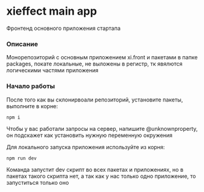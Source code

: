 # xieffect main app

Фронтенд основного приложения стартапа

### Описание

Монорепозиторий с основным приложением xi.front и пакетами в папке packages, покате локальные, не выложены в регистр, тк явялются логическими частями приложения

### Начало работы

После того как вы склонирвоали репозиторий, установите пакеты, выполните в корне:

```
npm i
```

Чтобы у вас работали запросы на сервер, напишите @unknownproperty, он подскажет как установить нужную переменную окружения

Для локального запуска приложения используйте из корня:

```
npm run dev
```

Команда запустит dev скрипт во всех пакетах и приложениях, но в пакетах такого скрипта нет, а так как у нас только одно приложение, то запуститься только оно
